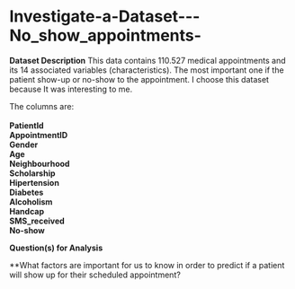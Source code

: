 # Investigate-a-Dataset---No_show_appointments-
**Dataset Description**
This data contains 110.527 medical appointments and its 14 associated variables (characteristics). The most important one if the patient show-up or no-show to the appointment. I choose this dataset because It was interesting to me. <br>

The columns are:
<br> <br>
**PatientId<br>
AppointmentID<br>
Gender<br>
Age<br>
Neighbourhood<br>
Scholarship<br>
Hipertension<br>
Diabetes<br>
Alcoholism<br>
Handcap<br>
SMS_received<br>
No-show**<br>

**Question(s) for Analysis**

**What factors are important for us to know in order to predict if a patient will show up for their scheduled
appointment?


